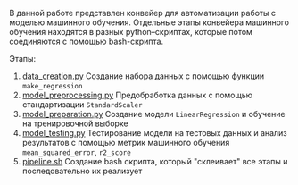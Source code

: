 В данной работе представлен конвейер для автоматизации работы с моделью машинного обучения. 
Отдельные этапы конвейера машинного обучения находятся в разных python–скриптах, которые потом соединяются 
с помощью bash-скрипта.

Этапы:
1. [data_creation.py](data_creation.py) Создание набора данных с помощью функции `make_regression`
2. [model_preprocessing.py](model_preprocessing.py) Предобработка данных с помощью стандартизации `StandardScaler`
3. [model_preparation.py](model_preparation.py) Создание модели `LinearRegression` и обучение на тренировочной выборке
4. [model_testing.py](model_testing.py) Тестирование модели на тестовых данных и анализ результатов с помощью метрик машинного обучения `mean_squared_error`, `r2_score`
5. [pipeline.sh](pipeline.sh) Создание bash скрипта, который "склеивает" все этапы и последовательно их реализует